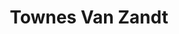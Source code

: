 ---
title: "Townes Van Zandt"
summary: "John Townes Van Zandt was an American singer-songwriter. He wrote numerous songs, such as \"Pancho and Lefty\", \"For the Sake of the Song\", \"If I Needed You\", \"Tecumseh Valley\", \"Tower Song\", \"Rex's Blues\", and \"To Live Is to Fly\", that are widely considered masterpieces of American songwriting. His musical style has often been described as melancholic and features rich, poetic lyrics. During his early years, Van Zandt was respected for his guitar playing and fingerpicking ability.
Much of Van Zandt's life was spent touring various dive bars, often living in cheap motel rooms and backwoods cabins. For much of the 1970s, he lived in a simple shack without electricity or a telephone. He suffered from a series of drug addictions and alcoholism, and was given a psychiatric diagnosis of bipolar disorder. When he was young, the now-discredited insulin shock therapy erased much of his long-term memory.In 1983, Willie Nelson and Merle Haggard covered and popularized Van Zandt's song \"Pancho and Lefty\", reaching number one on the Billboard country music chart. Van Zandt's influence has been cited by countless artists across multiple genres and his music has been recorded or performed by Bob Dylan, Willie Nelson, Lyle Lovett, Merle Haggard, Norah Jones, Emmylou Harris, Counting Crows, Steve Earle, Rodney Crowell, Robert Earl Keen Jr., Nanci Griffith, Guy Clark, Wade Bowen, Gillian Welch, Richard Buckner, Pat Green, Colter Wall, Jason Isbell, Calvin Russell, Natalie Maines, Jason Molina, Kevin Morby, Stephen Duffy, Doc Watson, The Cowboy Junkies, Frank Turner, Rowland S. Howard, Tindersticks, Cave In, Amenra, and Marissa Nadler.
Van Zandt died on New Year's Day 1997 from cardiac arrythmia caused by health problems stemming from years of substance abuse. A revival of interest in Van Zandt blossomed in the 2000s. During the decade, two books, a documentary film , and numerous magazine articles were written about him."
image: "townes-van-zandt.jpg"
apple_music_artist_url: "https://music.apple.com/gb/artist/townes-van-zandt/657309"
wikipedia_url: "https://en.wikipedia.org/wiki/Townes_Van_Zandt"
---